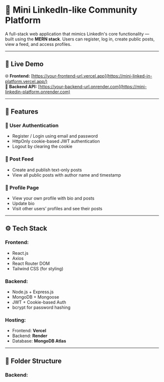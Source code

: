 # 👥 Mini LinkedIn-like Community Platform

A full-stack web application that mimics LinkedIn's core functionality — built using the **MERN stack**. Users can register, log in, create public posts, view a feed, and access profiles.

---

## 🚀 Live Demo

🌐 **Frontend:** [https://your-frontend-url.vercel.app](https://mini-linked-in-platform.vercel.app/)  
🔗 **Backend API:** [https://your-backend-url.onrender.com](https://mini-linkedin-platform.onrender.com)  


---

## 📌 Features

### 👤 User Authentication
- Register / Login using email and password
- HttpOnly cookie-based JWT authentication
- Logout by clearing the cookie

### 📝 Post Feed
- Create and publish text-only posts
- View all public posts with author name and timestamp

### 🧾 Profile Page
- View your own profile with bio and posts
- Update bio
- Visit other users’ profiles and see their posts

---

## ⚙️ Tech Stack

### Frontend:
- React.js
- Axios
- React Router DOM
- Tailwind CSS (for styling)

### Backend:
- Node.js + Express.js
- MongoDB + Mongoose
- JWT + Cookie-based Auth
- bcrypt for password hashing

### Hosting:
- Frontend: **Vercel**
- Backend: **Render**
- Database: **MongoDB Atlas**

---

## 📁 Folder Structure

### Backend:
